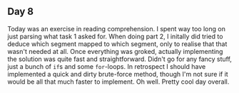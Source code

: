 ## Day 8

Today was an exercise in reading comprehension. I spent way too long on just
parsing what task 1 asked for. When doing part 2, I initally did tried to deduce
which segment mapped to which segment, only to realise that that wasn't needed
at all. Once everything was groked, actually implementing the solution was quite
fast and straightforward. Didn't go for any fancy stuff, just a bunch of `if`s
and some `for`-loops. In retrospect I should have implemented a quick and dirty
brute-force method, though I'm not sure if it would be all that much faster to
implement. Oh well. Pretty cool day overall.
